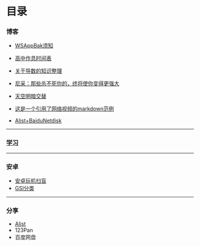 # 目录

### 博客

- [WSAppBak须知](blogs/pages/WSAppBak须知.html)

- [高中作息时间表](blogs/pages/高中作息时间表.html)

- [关于导数的知识整理](blogs/pages/关于导数的知识整理.html)

- [尼采：那些杀不死你的，终将使你变得更强大](blogs/pages/尼采：那些杀不死你的，终将使你变得更强大.html)

- [天空明暗交替](blogs/pages/天空明暗交替.html)

- [这是一个引用了网络视频的markdown范例](blogs/pages/这是一个引用了网络视频的markdown范例.html)

- [Alist+BaiduNetdisk](blogs/pages/Alist+BaiduNetdisk.html)

------

### [学习](./study/list)

------

### 安卓

- [安卓玩机扫盲](blogs/pages/android/安卓玩机扫盲.html)
- [GSI分类](blogs/pages/android/GSI分类.html)

------

### 分享

- [Alist](cloud.html)
- 123Pan
- 百度网盘